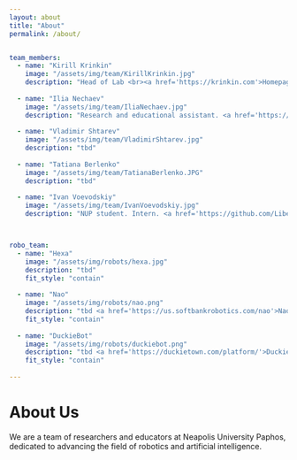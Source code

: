 ```yaml
---
layout: about
title: "About"
permalink: /about/


team_members:
  - name: "Kirill Krinkin"
    image: "/assets/img/team/KirillKrinkin.jpg" 
    description: "Head of Lab <br><a href='https://krinkin.com'>Homepage</a>"
    
  - name: "Ilia Nechaev"
    image: "/assets/img/team/IliaNechaev.jpg"
    description: "Research and educational assistant. <a href='https://github.com/SPGC'>GitHub</a>"
    
  - name: "Vladimir Shtarev"
    image: "/assets/img/team/VladimirShtarev.jpg"
    description: "tbd"
    
  - name: "Tatiana Berlenko"
    image: "/assets/img/team/TatianaBerlenko.JPG"
    description: "tbd"
    
  - name: "Ivan Voevodskiy"
    image: "/assets/img/team/IvanVoevodskiy.jpg"
    description: "NUP student. Intern. <a href='https://github.com/Liberalizm'>GitHub</a>"



robo_team:
  - name: "Hexa"
    image: "/assets/img/robots/hexa.jpg" 
    description: "tbd"
    fit_style: "contain"
    
  - name: "Nao"
    image: "/assets/img/robots/nao.png"
    description: "tbd <a href='https://us.softbankrobotics.com/nao'>Nao site</a>"
    fit_style: "contain"
    
  - name: "DuckieBot"
    image: "/assets/img/robots/duckiebot.png"
    description: "tbd <a href='https://duckietown.com/platform/'>Duckietown site</a>"
    fit_style: "contain"
  
---
```


# About Us

We are a team of researchers and educators at Neapolis University Paphos, dedicated to advancing the field of robotics and artificial intelligence. 
